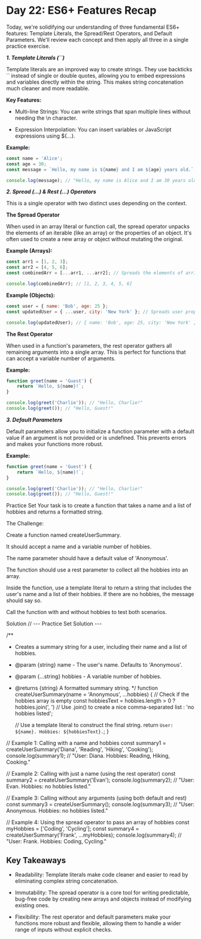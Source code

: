 # Day 22: ES6+ Features Recap

Today, we're solidifying our understanding of three fundamental ES6+ features: Template Literals, the Spread/Rest Operators, and Default Parameters. We'll review each concept and then apply all three in a single practice exercise.

***1. Template Literals (``)***

Template literals are an improved way to create strings. They use backticks `` instead of single or double quotes, allowing you to embed expressions and variables directly within the string. This makes string concatenation much cleaner and more readable.

**Key Features:**

- Multi-line Strings: You can write strings that span multiple lines without needing the \n character.

- Expression Interpolation: You can insert variables or JavaScript expressions using ${...}.

**Example:**
```js
const name = 'Alice';
const age = 30;
const message = `Hello, my name is ${name} and I am ${age} years old.`;

console.log(message); // "Hello, my name is Alice and I am 30 years old."
```

***2. Spread (...) & Rest (...) Operators***

This is a single operator with two distinct uses depending on the context.

**The Spread Operator**

When used in an array literal or function call, the spread operator unpacks the elements of an iterable (like an array) or the properties of an object. It's often used to create a new array or object without mutating the original.

**Example (Arrays):**

```js
const arr1 = [1, 2, 3];
const arr2 = [4, 5, 6];
const combinedArr = [...arr1, ...arr2]; // Spreads the elements of arr1 and arr2 into a new array.

console.log(combinedArr); // [1, 2, 3, 4, 5, 6]
```

**Example (Objects):**

```js
const user = { name: 'Bob', age: 25 };
const updatedUser = { ...user, city: 'New York' }; // Spreads user properties and adds a new one.

console.log(updatedUser); // { name: 'Bob', age: 25, city: 'New York' }
```



**The Rest Operator**

When used in a function's parameters, the rest operator gathers all remaining arguments into a single array. This is perfect for functions that can accept a variable number of arguments.


**Example:**

```js
function greet(name = 'Guest') {
    return `Hello, ${name}!`;
}

console.log(greet('Charlie')); // "Hello, Charlie!"
console.log(greet()); // "Hello, Guest!"
```
***3. Default Parameters***

Default parameters allow you to initialize a function parameter with a default value if an argument is not provided or is undefined. This prevents errors and makes your functions more robust.

**Example:**

```js
function greet(name = 'Guest') {
    return `Hello, ${name}!`;
}

console.log(greet('Charlie')); // "Hello, Charlie!"
console.log(greet()); // "Hello, Guest!"
```


Practice Set
Your task is to create a function that takes a name and a list of hobbies and returns a formatted string.

The Challenge:

Create a function named createUserSummary.

It should accept a name and a variable number of hobbies.

The name parameter should have a default value of 'Anonymous'.

The function should use a rest parameter to collect all the hobbies into an array.

Inside the function, use a template literal to return a string that includes the user's name and a list of their hobbies. If there are no hobbies, the message should say so.

Call the function with and without hobbies to test both scenarios.

Solution
// --- Practice Set Solution ---

/**
 * Creates a summary string for a user, including their name and a list of hobbies.
 * @param {string} name - The user's name. Defaults to 'Anonymous'.
 * @param {...string} hobbies - A variable number of hobbies.
 * @returns {string} A formatted summary string.
 */
function createUserSummary(name = 'Anonymous', ...hobbies) {
    // Check if the hobbies array is empty
    const hobbiesText = hobbies.length > 0
        ? hobbies.join(', ') // Use .join() to create a nice comma-separated list
        : 'no hobbies listed';

    // Use a template literal to construct the final string.
    return `User: ${name}. Hobbies: ${hobbiesText}.`;
}

// Example 1: Calling with a name and hobbies
const summary1 = createUserSummary('Diana', 'Reading', 'Hiking', 'Cooking');
console.log(summary1); // "User: Diana. Hobbies: Reading, Hiking, Cooking."

// Example 2: Calling with just a name (using the rest operator)
const summary2 = createUserSummary('Evan');
console.log(summary2); // "User: Evan. Hobbies: no hobbies listed."

// Example 3: Calling without any arguments (using both default and rest)
const summary3 = createUserSummary();
console.log(summary3); // "User: Anonymous. Hobbies: no hobbies listed."

// Example 4: Using the spread operator to pass an array of hobbies
const myHobbies = ['Coding', 'Cycling'];
const summary4 = createUserSummary('Frank', ...myHobbies);
console.log(summary4); // "User: Frank. Hobbies: Coding, Cycling."

## Key Takeaways

- Readability: Template literals make code cleaner and easier to read by eliminating complex string concatenation.

- Immutability: The spread operator is a core tool for writing predictable, bug-free code by creating new arrays and objects instead of modifying existing ones.

- Flexibility: The rest operator and default parameters make your functions more robust and flexible, allowing them to handle a wider range of inputs without explicit checks.